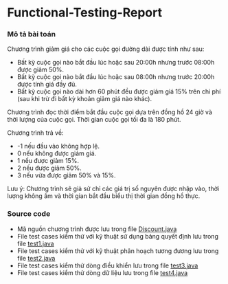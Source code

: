 # Functional-Testing-Report
### Mô tả bài toán
Chương trình giảm giá cho các cuộc gọi đường dài được tính như sau:  
- Bất kỳ cuộc gọi nào bắt đầu lúc hoặc sau 20:00h nhưng trước 08:00h được giảm 50%.
- Bất kỳ cuộc gọi nào bắt đầu lúc hoặc sau 08:00h nhưng trước 20:00h được tính giá đầy đủ.
- Bất kỳ cuộc gọi nào dài hơn 60 phút đều được giảm giá 15% trên chi phí (sau khi trừ đi bất kỳ khoản giảm giá nào khác).

Chương trình đọc thời điểm bắt đầu cuộc gọi dựa trên đồng hồ 24 giờ và thời lượng của cuộc gọi. Thời gian cuộc gọi tối đa là 180 phút.
 
Chương trình trả về:  
- -1 nếu đầu vào không hợp lệ.
- 0 nếu không được giảm giá.
- 1 nếu được giảm 15%.
- 2 nếu được giảm 50%.
- 3 nếu vừa được giảm 50% và 15%.
 
Lưu ý: Chương trình sẽ giả sử chỉ các giá trị số nguyên được nhập vào, thời lượng không âm và thời gian bắt đầu biểu thị thời gian đồng hồ thực.  
### Source code
- Mã nguồn chương trình được lưu trong file [Discount.java](https://github.com/lnhi/Functional-Testing-Report/blob/main/Discount/src/Discount.java)
- File test cases kiểm thử với kỹ thuật sử dụng bảng quyết định lưu trong file [test1.java](https://github.com/lnhi/Functional-Testing-Report/blob/main/Discount/Test/test1.java)
- File test cases kiểm thử với kỹ thuật phân hoạch tương đương lưu trong file [test2.java](https://github.com/lnhi/Functional-Testing-Report/blob/main/Discount/Test/test2.java)
- File test cases kiểm thử dòng điều khiển lưu trong file [test3.java](https://github.com/lnhi/Functional-Testing-Report/blob/main/Discount/Test/test3.java)
- File test cases kiểm thử dòng dữ liệu lưu trong file [test4.java](https://github.com/lnhi/Functional-Testing-Report/blob/main/Discount/Test/test4.java)
